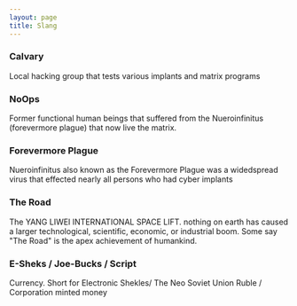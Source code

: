 ```yaml
---
layout: page
title: Slang
---
```


### Calvary

Local hacking group that tests various implants and matrix programs

### NoOps 

Former functional human beings that suffered from the Nueroinfinitus (forevermore plague) that now live the matrix. 
### Forevermore Plague

Nueroinfinitus also known as the Forevermore Plague was a widedspread virus that effected nearly all persons who had cyber implants

### The Road
The YANG LIWEI INTERNATIONAL SPACE LIFT. nothing on earth has caused a larger technological, scientific, economic, or industrial boom. Some say "The Road" is the apex achievement of humankind.

### E-Sheks / Joe-Bucks / Script
Currency. Short for Electronic Shekles/ The Neo Soviet Union Ruble / Corporation minted money 
